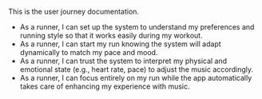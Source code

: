 This is the user journey documentation.

* As a runner, I can set up the system to understand my preferences and running style so that it works easily during my workout.
* As a runner, I can start my run knowing the system will adapt dynamically to match my pace and mood.
* As a runner, I can trust the system to interpret my physical and emotional state (e.g., heart rate, pace) to adjust the music accordingly.
* As a runner, I can focus entirely on my run while the app automatically takes care of enhancing my experience with music.
